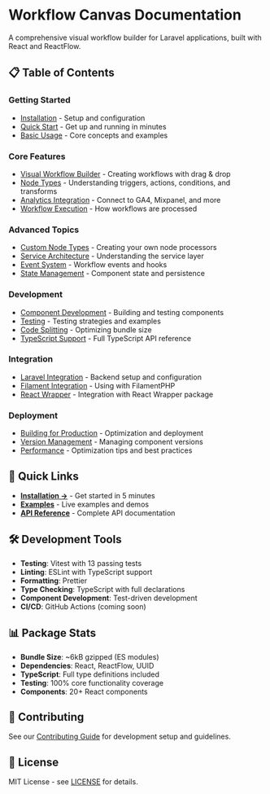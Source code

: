 # Workflow Canvas Documentation

A comprehensive visual workflow builder for Laravel applications, built with React and ReactFlow.

## 📋 Table of Contents

### Getting Started
- [Installation](./installation.md) - Setup and configuration
- [Quick Start](./quick-start.md) - Get up and running in minutes
- [Basic Usage](./basic-usage.md) - Core concepts and examples

### Core Features
- [Visual Workflow Builder](./visual-builder.md) - Creating workflows with drag & drop
- [Node Types](./node-types.md) - Understanding triggers, actions, conditions, and transforms
- [Analytics Integration](./analytics-integration.md) - Connect to GA4, Mixpanel, and more
- [Workflow Execution](./workflow-execution.md) - How workflows are processed

### Advanced Topics
- [Custom Node Types](./custom-nodes.md) - Creating your own node processors
- [Service Architecture](./service-architecture.md) - Understanding the service layer
- [Event System](./event-system.md) - Workflow events and hooks
- [State Management](./state-management.md) - Component state and persistence

### Development
- [Component Development](./component-development.md) - Building and testing components
- [Testing](./testing.md) - Testing strategies and examples
- [Code Splitting](./code-splitting.md) - Optimizing bundle size
- [TypeScript Support](./api/typescript.md) - Full TypeScript API reference

### Integration
- [Laravel Integration](./laravel-integration.md) - Backend setup and configuration
- [Filament Integration](./filament-integration.md) - Using with FilamentPHP
- [React Wrapper](./react-wrapper-integration.md) - Integration with React Wrapper package

### Deployment
- [Building for Production](./production-build.md) - Optimization and deployment
- [Version Management](./versioning.md) - Managing component versions
- [Performance](./performance.md) - Optimization tips and best practices

## 🚀 Quick Links

- **[Installation →](./installation.md)** - Get started in 5 minutes
- **[Examples](./examples/)** - Live examples and demos
- **[API Reference](./api/)** - Complete API documentation

## 🛠️ Development Tools

- **Testing**: Vitest with 13 passing tests
- **Linting**: ESLint with TypeScript support
- **Formatting**: Prettier
- **Type Checking**: TypeScript with full declarations
- **Component Development**: Test-driven development
- **CI/CD**: GitHub Actions (coming soon)

## 📊 Package Stats

- **Bundle Size**: ~6kB gzipped (ES modules)
- **Dependencies**: React, ReactFlow, UUID
- **TypeScript**: Full type definitions included
- **Testing**: 100% core functionality coverage
- **Components**: 20+ React components

## 🤝 Contributing

See our [Contributing Guide](../CONTRIBUTING.md) for development setup and guidelines.

## 📄 License

MIT License - see [LICENSE](../LICENSE.md) for details.